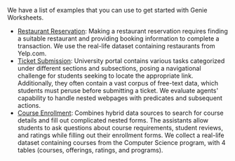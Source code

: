 We have a list of examples that you can use to get started with Genie Worksheets.

- [Restaurant Reservation](restaurant_reservation.md): Making a restaurant reservation requires finding a suitable restaurant and providing booking information to complete a transaction. We use the real-life dataset containing restaurants from Yelp.com.
- [Ticket Submission](ticket_submission.md): University portal contains various tasks categorized under different sections and subsections, posing a navigational challenge for students seeking to locate the appropriate link. Additionally, they often contain a vast corpus of free-text data, which students must peruse before submitting a ticket. We evaluate agents' capability to handle nested webpages with predicates and subsequent actions.
- [Course Enrollment](course_enrollment.md): Combines hybrid data sources to search for course details and fill out complicated nested forms. The assistants allow students to ask questions about course requirements, student reviews, and ratings while filling out their enrollment forms. We collect a real-life dataset containing courses from the Computer Science program, with 4 tables (courses, offerings, ratings, and programs).

